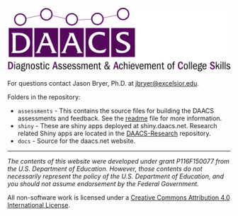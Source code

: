 ![Diagnostic Assessment & Achievement of College Skills](docs/assets/DAACS_logo.png)

For questions contact Jason Bryer, Ph.D. at [jbryer@excelsior.edu](mailto:jbryer@excelsior.edu).

Folders in the repository:

* `assessments` - This contains the source files for building the DAACS assessments and feedback. See the [readme](https://github.com/DAACS/DAACS-Website/blob/master/assessments/README.md) file for more information.
* `shiny` - These are shiny apps deployed at shiny.daacs.net. Research related Shiny apps are located in the [DAACS-Research](https://github.com/DAACS/DAACS-Research) repository.
* `docs` - Source for the daacs.net website.



________________________________________________________________________________

*The contents of this website were developed under grant P116F150077 from the U.S. Department of Education. However, those contents do not necessarily represent the policy of the U.S. Department of Education, and you should not assume endorsement by the Federal Government.*

All non-software work is licensed under a [Creative Commons Attribution 4.0 International License](http://creativecommons.org/licenses/by/4.0/).
